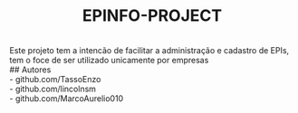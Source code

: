 <h1 align="center"> EPINFO-PROJECT </h1></br>
Este projeto tem a intencão de facilitar a administração e cadastro de EPIs, tem o foce de ser utilizado unicamente por empresas<br/>
 
## Autores<br/>
- github.com/TassoEnzo<br/>
- github.com/lincolnsm<br/>
- github.com/MarcoAurelio010<br/>
 
